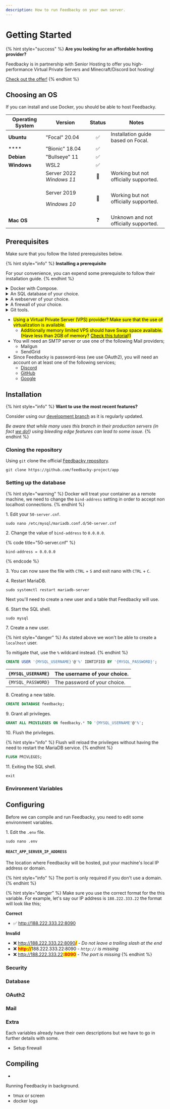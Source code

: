 ```yaml
---
description: How to run Feedbacky on your own server.
---
```


# Getting Started

{% hint style="success" %}
**Are you looking for an affordable hosting provider?**

Feedbacky is in partnership with Senior Hosting to offer you high-performance Virtual Private Servers and Minecraft/Discord bot hosting!

[Check out the offer!](../project-overview/senior-hosting.md)
{% endhint %}

## Choosing an OS

If you can install and use Docker, you should be able to host Feedbacky.

| Operating System | Version                                      | Status | Notes                                 |
| ---------------- | -------------------------------------------- | :----: | ------------------------------------- |
| **Ubuntu**       | "Focal" 20.04                                |    ✅   | Installation guide based on Focal.    |
| ****             | "Bionic" 18.04                               |    ✅   |                                       |
| **Debian**       | "Bullseye" 11                                |    ✅   |                                       |
| **Windows**      | WSL2                                         |    ✅   |                                       |
|                  | Server 2022 _Windows 11_                     |   🔧   | Working but not officially supported. |
|                  | <p>Server 2019</p><p><em>Windows 10</em></p> |   🔧   | Working but not officially supported. |
| **Mac OS**       |                                              |    ❓   | Unknown and not officially supported. |

## Prerequisites

Make sure that you follow the listed prerequisites below.

{% hint style="info" %}
**Installing a prerequisite**

For your convenience, you can expend some prerequisite to follow their installation guide.&#x20;
{% endhint %}

<details>

<summary>Docker with Compose.</summary>

* The [Docker Engine](https://docs.docker.com/engine/install/ubuntu/) and [Docker Compose](https://docs.docker.com/compose/install/) are necessary dependencies for Feedbacky.

### Installing Docker

#### 1. Make sure that your system is up to date.

```
sudo apt update -y
```

2\. Docker requires some dependencies to be installed on your system.

```
 sudo apt install -y ca-certificates curl gnupg lsb-release
```

3\. Add Docker's official GPG key.

```
curl -fsSL https://download.docker.com/linux/ubuntu/gpg | sudo gpg --dearmor -o /usr/share/keyrings/docker-archive-keyring.gpg
```

4\. Use Docker's stable repository.

```
echo \
  "deb [arch=$(dpkg --print-architecture) signed-by=/usr/share/keyrings/docker-archive-keyring.gpg] https://download.docker.com/linux/ubuntu \
  $(lsb_release -cs) stable" | sudo tee /etc/apt/sources.list.d/docker.list > /dev/null
```

5\. Update your system.

```
sudo apt update -y
```

6\. Install Docker Engine and it's related packages.

```
sudo apt install -y docker-ce docker-ce-cli containerd.io
```

7\. Test that the Docker Engine was successfully installed.

```
sudo docker run hello-world
```

### Installing Compose

1\. Download the repository.

```
sudo curl -L "https://github.com/docker/compose/releases/download/1.29.2/docker-compose-$(uname -s)-$(uname -m)" -o /usr/local/bin/docker-compose
```

2\. Change the permission of downloaded Docker Compose binaries.

```
sudo chmod +x /usr/local/bin/docker-compose
```

3\. Test that Docker Compose was successfully installed.&#x20;

```
docker-compose --version
```

</details>

<details>

<summary>An SQL database of your choice.</summary>

* It is recommended to use MariaDB over MySQL as the former brings performance advantages, though MySQL will still work for Feedbacky if you prefer it.

### Installing MariaDB

1\. Update your system.

```
sudo apt update -y
```

2\. Install the MariaDB server package.

```
sudo apt install -y mariadb-server
```

#### 3. Run and go through the security script.

```
sudo mysql_secure_installation
```

During the script it will ask you to set a root password, press `N` to skip it.&#x20;

On Ubuntu the root password is already tied to the system and changing it could result in MariaDB breaking.

</details>

<details>

<summary>A webserver of your choice.</summary>

* Any webserver can be used as long as reverse proxy is supported, below are installation guide for both Apache and NGINX use whichever you want.

### Installing Apache

1\. Update your system.

```
sudo apt update -y
```

2\. Install the Apache package.

```
sudo apt install -y apache2
```

3\. Verify that Apache is running.

```
sudo systemctl status apache2
```

### Installing NGINX

1\. Update your system.

```
sudo apt update -y
```

2\. Install the NGINX package.

```
sudo apt install -y nginx
```

3\. Verify that NGINX is running.

```
sudo systemctl status nginx
```

</details>

<details>

<summary>A firewall of your choice.</summary>

* Port forwarding is required at a later stage.

### Installing Uncomplicated Firewall (UFW)

1\. Update your system.

```
sudo apt update -y
```

2\. Install the Uncomplicated Firewall package.

```
sudo apt install -y ufw
```

&#x20;3\. Enable Uncomplicated Firewall.

```
sudo ufw enable
```

</details>

<details>

<summary>Git tools.</summary>

* You will need to clone the Feedbacky repository.

### Installing Git

1\. Update your system.

```
sudo apt update -y
```

2\. Install the Git package.

```
sudo apt install -y git
```

</details>

* <mark style="background-color:yellow;">Using a Virtual Private Server (VPS) provider? Make sure that the use of virtualization is available.</mark>&#x20;
  * <mark style="background-color:yellow;">Additionally memory limited VPS should have Swap space available. (Have less than 2GB of memory?</mark> [<mark style="background-color:yellow;">Check this tutorial</mark>](https://www.digitalocean.com/community/tutorials/how-to-add-swap-space-on-ubuntu-18-04)<mark style="background-color:yellow;">!)</mark>&#x20;
* You will need an SMTP server or use one of the following Mail providers;
  * Mailgun
  * SendGrid
* Since Feedbacky is password-less (we use OAuth2), you will need an account on at least one of the following services;
  * [Discord](https://discord.com)
  * [GitHub](https://github.com)
  * [Google](https://www.google.com)

## Installation

{% hint style="info" %}
**Want to use the most recent features?**

Consider using our [development branch](../self-hosting-1.0.0/1.0.0-wip-hosting-feedback-instance.md) as it is regularly updated.&#x20;

_Be aware that while many uses this branch in their production servers (in fact_ [_we do!_](https://app.feedbacky.net/b/feedbacky-official)_) using bleeding edge features can lead to some issue._
{% endhint %}

### Cloning the repository

Using `git` clone the official [Feedbacky repository](https://github.com/feedbacky-project/app).

```
git clone https://github.com/feedbacky-project/app
```

### Setting up the database

{% hint style="warning" %}
Docker will treat your container as a remote machine, we need to change the `bind-address` setting in order to accept non localhost connections.
{% endhint %}

1\. Edit your `50-server.cnf`.

```
sudo nano /etc/mysql/mariadb.conf.d/50-server.cnf
```

2\. Change the value of `bind-address` to `0.0.0.0`.

{% code title="50-server.cnf" %}
```
bind-address = 0.0.0.0
```
{% endcode %}

3\. You can now save the file with `CTRL` + `S` and exit nano with `CTRL` + `C`.

4\. Restart MariaDB.

```
sudo systemctl restart mariadb-server
```

Next you'll need to create a new user and a table that Feedbacky will use.

6\. Start the SQL shell.

```
sudo mysql
```

7\. Create a new user.

{% hint style="danger" %}
As stated above we won't be able to create a `localhost` user.

To mitigate that, use the `%` wildcard instead.
{% endhint %}

```sql
CREATE USER '{MYSQL_USERNAME}'@'%' IDNTIFIED BY '{MYSQL_PASSWORD}';
```

| `{MYSQL_USERNAME}` | The username of your choice. |
| ------------------ | ---------------------------- |
| `{MYSQL_PASSWORD}` | The password of your choice. |

8\. Creating a new table.

```sql
CREATE DATABASE feedbacky;
```

9\. Grant all privileges.

```sql
GRANT ALL PRIVILEGES ON feedbacky.* TO '{MYSQL_USERNAME'@'%';
```

10\. Flush the privileges.

{% hint style="info" %}
Flush will reload the privileges without having the need to restart the MariaDB service.
{% endhint %}

```sql
FLUSH PRIVLEGES;
```

11\. Exiting the SQL shell.

```
exit
```

### Environment Variables

&#x20;

## Configuring

Before we can compile and run Feedbacky, you need to edit some environment variables.

1\. Edit the `.env` file.&#x20;

```
sudo nano .env
```



#### `REACT_APP_SERVER_IP_ADDRESS`

The location where Feedbacky will be hosted, put your machine's local IP address or domain.&#x20;

{% hint style="info" %}
The port is only required if you don't use a domain.
{% endhint %}

{% hint style="danger" %}
Make sure you use the correct format for the this variable. For example, let's say our IP address is `188.222.333.22` the format will look like this;

**Correct**

* ✅ http://188.222.333.22:8090

**Invalid**

* ❌ http://188.222.333.22:8090<mark style="color:red;">**/**</mark> - _Do not leave a trailing slash at the end_
* ​❌ <mark style="color:red;">**http://**</mark>188.222.333.22:8090 - _`http://` is missing_
* ​❌ http://188.222.333.22<mark style="color:red;">**:8090**</mark> - _The port is missing_
{% endhint %}

### Security



### Database



### OAuth2



### Mail



### Extra













Each variables already have their own descriptions but we have to go in further details with some.&#x20;







* Setup firewall

## Compiling

*

Running Feedbacky in background.

* tmux or screen
* docker logs

##
